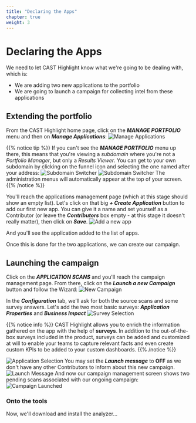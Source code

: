 ```yaml
---
title: "Declaring the Apps"
chapter: true
weight: 3
---
```

# Declaring the Apps

We need to let CAST Highlight know what we're going to be dealing with, which is:
- We are adding two new applications to the portfolio
- We are going to launch a campaign for collecting intel from these applications

## Extending the portfolio

From the CAST Highlight home page, click on the ***MANAGE PORTFOLIO*** menu and then on ***Manage Applications***:
![Manage Applications](/images/Declare-1.png)

{{% notice tip %}}
If you can't see the ***MANAGE PORTFOLIO*** menu up there, this means that you're viewing a *subdomain* where you're not a *Portfolio Manager*, but only a *Results Viewer*. You can get to your own subdomain by clicking on the funnel icon and selecting the one named after your address:
![Subdomain Switcher](/images/Register-11.png)
![Subdomain Switcher](/images/Register-10.png)
The administration menus will automatically appear at the top of your screen.
{{% /notice %}}

You'll reach the applications management page (which at this stage should show an empty list). Let's click on that big ***+ Create Application*** button to add our first new app.
You can give it a name and set yourself as a Contributor (or leave the ***Contributors*** box empty - at this stage it doesn't really matter), then click on ***Save***.
![Add a new app](/images/Declare-2.png)

And you'll see the application added to the list of apps.

Once this is done for the two applications, we can create our campaign.

## Launching the campaign
Click on the ***APPLICATION SCANS*** and you'll reach the campaign management page. From there, click on the ***Launch a new Campaign*** button and follow the Wizard:
![New Campaign](/images/Declare-3.png)

In the ***Configuration*** tab, we'll ask for both the source scans and some survey answers. Let's add the two most basic surveys: ***Application Properties*** and ***Business Impact***
![Survey Selection](/images/Declare-4.png)

{{% notice info %}}
CAST Highlight allows you to enrich the information gathered on the app with the help of **surveys**. In addition to the out-of-the-box surveys included in the product, surveys can be added and customized at will to enable your teams to capture relevant facts and even create custom KPIs to be added to your custom dashboards.
{{% /notice %}}

![Application Selection](/images/Declare-5.png)
You may set the ***Launch message*** to **OFF** as we don't have any other Contributors to inform about this new campaign.
![Launch Message](/images/Declare-6.png)
And now our campaign management screen shows two pending scans associated with our ongoing campaign:
![Campaign Launched](/images/Declare-7.png)

### Onto the tools
Now, we'll download and install the analyzer...


